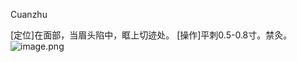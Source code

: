 Cuanzhu

[定位]在面部，当眉头陷中，眶上切迹处。 
[操作]平刺0.5-0.8寸。禁灸。
![image.png](https://picgo18719498306.oss-cn-guangzhou.aliyuncs.com/20250423193527664.png)
